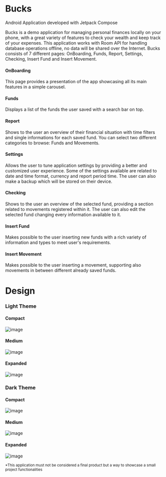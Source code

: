 # Bucks
Android Application developed with Jetpack Compose

Bucks is a demo application for managing personal finances locally on your phone, with a great variety of features to check your wealth and keep track of your expenses.
This application works with Room API for handling database operations offline, no data will be shared over the Internet.
Bucks consists of 7 different pages: OnBoarding, Funds, Report, Settings, Checking, Insert Fund and Insert Movement.

#### OnBoarding
This page provides a presentation of the app showcasing all its main features in a simple carousel.

#### Funds
Displays a list of the funds the user saved with a search bar on top.

#### Report
Shows to the user an overview of their financial situation with time filters and single informations for each saved fund.
You can select two different categories to browse: Funds and Movements.

#### Settings
Allows the user to tune application settings by providing a better and customized user experience.
Some of the settings available are related to date and time format, currency and report period time.
The user can also make a backup which will be stored on their device.

#### Checking
Shows to the user an overview of the selected fund, providing a section related to movements registered within it.
The user can also edit the selected fund changing every information available to it.

#### Insert Fund
Makes possible to the user inserting new funds with a rich variety of information and types to meet user's requirements.

#### Insert Movement
Makes possible to the user inserting a movement, supporting also movements in between different already saved funds.

# Design

### Light Theme
#### Compact
![image](https://user-images.githubusercontent.com/32841796/219646598-1228b845-b79e-4ef7-b44c-253d94b85e48.png)
#### Medium
![image](https://user-images.githubusercontent.com/32841796/219646781-286f2e68-9a12-4aee-b1c1-d3d3049a87eb.png)
#### Expanded
![image](https://user-images.githubusercontent.com/32841796/219646977-3e513073-59c8-4205-b566-8c674c68f590.png)


### Dark Theme
#### Compact
![image](https://user-images.githubusercontent.com/32841796/219647464-ad47cda1-1a31-4f48-858d-156d9551fd5e.png)
#### Medium
![image](https://user-images.githubusercontent.com/32841796/219647431-33e91d35-756d-4d38-b02d-c71e100dc7f8.png)
#### Expanded
![image](https://user-images.githubusercontent.com/32841796/219647379-d7299959-9f2c-4284-bff7-08c76ab22265.png)

<sub>*This application must not be considered a final product but a way to showcase a small project functionalities</sub>

